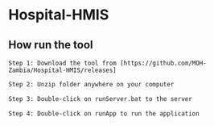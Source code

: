# Hospital-HMIS


## How run the tool
```
Step 1: Download the tool from [https://github.com/MOH-Zambia/Hospital-HMIS/releases] 
```

```bash
Step 2: Unzip folder anywhere on your computer
```

```bash
Step 3: Double-click on runServer.bat to the server
```

```bash
Step 4: Double-click on runApp to run the application
```

